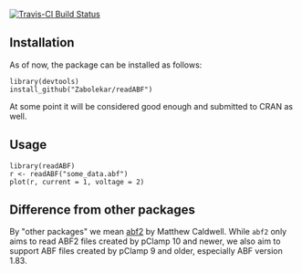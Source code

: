 [![Travis-CI Build Status](https://travis-ci.org/Zabolekar/abfReader.svg?branch=master)](https://travis-ci.org/Zabolekar/abfReader)

## Installation

As of now, the package can be installed as follows:

```
library(devtools)
install_github("Zabolekar/readABF")
```

At some point it will be considered good enough and submitted to CRAN as well.

## Usage

```
library(readABF)
r <- readABF("some_data.abf")
plot(r, current = 1, voltage = 2)
```

## Difference from other packages

By "other packages" we mean [abf2](https://cran.r-project.org/web/packages/abf2/index.html) by Matthew Caldwell. While `abf2` only aims to read ABF2 files created by pClamp 10 and newer, we also aim to support ABF files created by pClamp 9 and older, especially ABF version 1.83.
